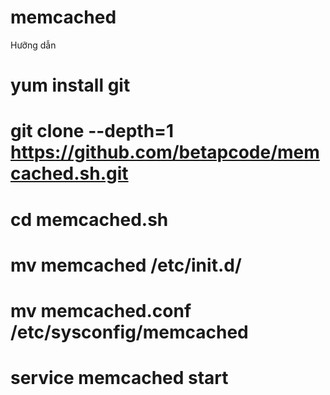 # memcached
Hưỡng dẫn 
# yum install git
# git clone --depth=1 https://github.com/betapcode/memcached.sh.git
# cd memcached.sh
# mv memcached /etc/init.d/
# mv memcached.conf /etc/sysconfig/memcached
# service memcached start
